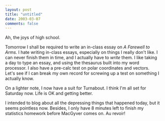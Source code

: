 ```yaml
---
layout: post
title: "untitled"
date: 2003-03-07
comments: false
---
```

Ah, the joys of high school.




Tomorrow I shall be required to write an in-class essay on _A Farewell to
Arms_. I hate writing in-class essays, especially on things I really don't
like. I can never finish them in time, and I actually have to _write_ them. I
like taking a day to type an essay, and using the thesaurus built into my word
processor. I also have a pre-calc test on polar coordinates and vectors. Let's
see if I can break my own record for screwing up a test on something I
actually know.




On a lighter note, I now have a suit for Turnabout. I think I'm all set for
Saturday now. Life is OK and getting better.




I intended to blog about all the depressing things that happened today, but it
seems pointless now. Besides, I only have 8 minutes left to finish my
statistics homework before MacGyver comes on. Au revoir!
